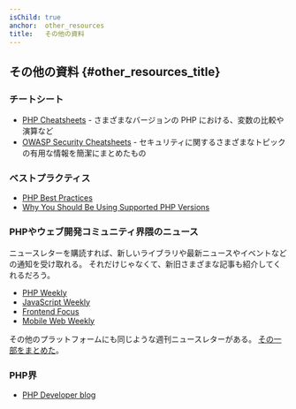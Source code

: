 ```yaml
---
isChild: true
anchor:  other_resources
title:   その他の資料
---
```


## その他の資料 {#other_resources_title}

### チートシート

* [PHP Cheatsheets](http://phpcheatsheets.com/) - さまざまなバージョンの PHP における、変数の比較や演算など
* [OWASP Security Cheatsheets](https://www.owasp.org/index.php/OWASP_Cheat_Sheet_Series) - セキュリティに関するさまざまなトピックの有用な情報を簡潔にまとめたもの

### ベストプラクティス

* [PHP Best Practices](https://phpbestpractices.org/)
* [Why You Should Be Using Supported PHP Versions](https://kinsta.com/blog/php-versions/)

### PHPやウェブ開発コミュニティ界隈のニュース

ニュースレターを購読すれば、新しいライブラリや最新ニュースやイベントなどの通知を受け取れる。
それだけじゃなくて、新旧さまざまな記事も紹介してくれるだろう。

* [PHP Weekly](http://www.phpweekly.com)
* [JavaScript Weekly](https://javascriptweekly.com/)
* [Frontend Focus](https://frontendfoc.us/)
* [Mobile Web Weekly](https://mobiledevweekly.com/)

その他のプラットフォームにも同じような週刊ニュースレターがある。 [その一部をまとめた](https://github.com/jondot/awesome-weekly)。

### PHP界

* [PHP Developer blog](https://blog.phpdeveloper.org/)

